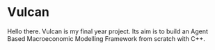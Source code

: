 # Vulcan
Hello there. Vulcan is my final year project. Its aim is to build an Agent Based Macroeconomic Modelling Framework from scratch with C++. 
